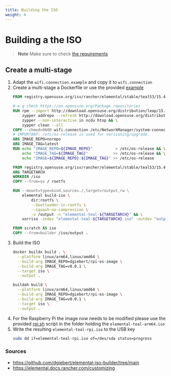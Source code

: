 ```yaml
---
title: Building the ISO
weight: 4
---
```


# Building a the ISO

> **Note**
> Make sure to check [the requirements](/docs/elemental/02_os-image/)

## Create a multi-stage
1. Adapt the `wifi.connection.example` and copy it to `wifi.connection`
1. Create a multi-stage a Dockerfile or use the provided [example](/assets/Dockerfile)
    ```Dockerfile
    FROM registry.opensuse.org/isv/rancher/elemental/stable/teal53/15.4/rancher/elemental-teal/5.3:latest AS os

    # e.g check https://en.opensuse.org/Package_repositories
    RUN rpm --import http://download.opensuse.org/distribution/leap/15.4/repo/oss/gpg-pubkey-3dbdc284-53674dd4.asc && \
        zypper addrepo --refresh http://download.opensuse.org/distribution/leap/15.4/repo/oss/ oss && \
        zypper --non-interactive in ncdu htop && \
        zypper clean --all
    COPY --chmod=0600 wifi.connection /etc/NetworkManager/system-connections/wifi.connection
    # IMPORTANT: /etc/os-release is used for versioning/upgrade.
    ARG IMAGE_REPO=norepo
    ARG IMAGE_TAG=latest
    RUN echo "IMAGE_REPO=${IMAGE_REPO}"          > /etc/os-release && \
        echo "IMAGE_TAG=${IMAGE_TAG}"           >> /etc/os-release && \
        echo "IMAGE=${IMAGE_REPO}:${IMAGE_TAG}" >> /etc/os-release
    
    FROM registry.opensuse.org/isv/rancher/elemental/stable/teal53/15.4/rancher/elemental-builder-image/5.3:latest AS builder
    ARG TARGETARCH
    WORKDIR /iso
    COPY --from=os / rootfs

    RUN --mount=type=bind,source=./,target=/output,rw \
        elemental build-iso \
            dir:rootfs \
            --bootloader-in-rootfs \
            --squash-no-compression \
            -o /output -n "elemental-teal-${TARGETARCH}" && \
        xorriso -indev "elemental-teal-${TARGETARCH}.iso" -outdev "output/elemental-teal-${TARGETARCH}.iso" -map overlay / -boot_image any replay

    FROM scratch AS iso
    COPY --from=builder /iso/output .
    ```
2. Build the ISO
    ```sh
    docker buildx build . \
      --platform linux/arm64,linux/amd64 \
      --build-arg IMAGE_REPO=dgiebert/rpi-os-image \
      --build-arg IMAGE_TAG=v0.0.1 \
      --target iso \
      --output .
    ```
    ```sh
    buildah build \
      --platform linux/arm64,linux/amd64 \
      --build-arg IMAGE_REPO=dgiebert/rpi-os-image \
      --build-arg IMAGE_TAG=v0.0.1 \
      --target iso \
      --output .
    ```
3. For the Raspberry Pi the image now needs to be modified please use the provided [rpi.sh](/assets/rpi.sh) script in the folder holding the `elemental-teal-arm64.iso`
4. Write the resulting `elemental-teal-rpi.iso` to the USB key
    ```sh
    sudo dd if=elemental-teal-rpi.iso of=/dev/sda status=progress
    ```

### Sources
- https://github.com/dgiebert/elemental-iso-builder/tree/main
- https://elemental.docs.rancher.com/customizing

